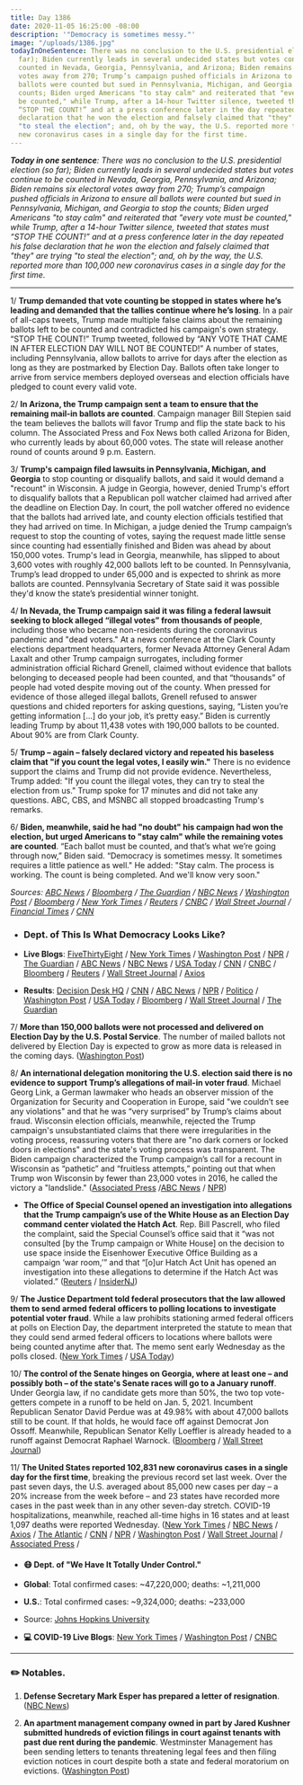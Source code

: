 ```yaml
---
title: Day 1386
date: 2020-11-05 16:25:00 -08:00
description: '"Democracy is sometimes messy."'
image: "/uploads/1386.jpg"
todayInOneSentence: There was no conclusion to the U.S. presidential election (so
  far); Biden currently leads in several undecided states but votes continue to be
  counted in Nevada, Georgia, Pennsylvania, and Arizona; Biden remains six electoral
  votes away from 270; Trump’s campaign pushed officials in Arizona to ensure all
  ballots were counted but sued in Pennsylvania, Michigan, and Georgia to stop the
  counts; Biden urged Americans "to stay calm" and reiterated that "every vote must
  be counted," while Trump, after a 14-hour Twitter silence, tweeted that states must
  “STOP THE COUNT!” and at a press conference later in the day repeated his false
  declaration that he won the election and falsely claimed that "they" are trying
  "to steal the election"; and, oh by the way, the U.S. reported more than 100,000
  new coronavirus cases in a single day for the first time.
---
```


***Today in one sentence**: There was no conclusion to the U.S. presidential election (so far); Biden currently leads in several undecided states but votes continue to be counted in Nevada, Georgia, Pennsylvania, and Arizona; Biden remains six electoral votes away from 270; Trump’s campaign pushed officials in Arizona to ensure all ballots were counted but sued in Pennsylvania, Michigan, and Georgia to stop the counts; Biden urged Americans "to stay calm" and reiterated that "every vote must be counted," while Trump, after a 14-hour Twitter silence, tweeted that states must “STOP THE COUNT!” and at a press conference later in the day repeated his false declaration that he won the election and falsely claimed that "they" are trying "to steal the election"; and, oh by the way, the U.S. reported more than 100,000 new coronavirus cases in a single day for the first time.*

---

1/ **Trump demanded that vote counting be stopped in states where he’s leading and demanded that the tallies continue where he’s losing**. In a pair of all-caps tweets, Trump made multiple false claims about the remaining ballots left to be counted and contradicted his campaign's own strategy. “STOP THE COUNT!” Trump tweeted, followed by “ANY VOTE THAT CAME IN AFTER ELECTION DAY WILL NOT BE COUNTED!” A number of states, including Pennsylvania, allow ballots to arrive for days after the election as long as they are postmarked by Election Day. Ballots often take longer to arrive from service members deployed overseas and election officials have pledged to count every valid vote.

2/ **In Arizona, the Trump campaign sent a team to ensure that the remaining mail-in ballots are counted**. Campaign manager Bill Stepien said the team believes the ballots will favor Trump and flip the state back to his column. The Associated Press and Fox News both called Arizona for Biden, who currently leads by about 60,000 votes. The state will release another round of counts around 9 p.m. Eastern.

3/ **Trump's campaign filed lawsuits in Pennsylvania, Michigan, and Georgia** to stop counting or disqualify ballots, and said it would demand a "recount" in Wisconsin. A judge in Georgia, however, denied Trump's effort to disqualify ballots that a Republican poll watcher claimed had arrived after the deadline on Election Day. In court, the poll watcher offered no evidence that the ballots had arrived late, and county election officials testified that they had arrived on time. In Michigan, a judge denied the Trump campaign’s request to stop the counting of votes, saying the request made little sense since counting had essentially finished and Biden was ahead by about 150,000 votes. Trump's lead in Georgia, meanwhile, has slipped to about 3,600 votes with roughly 42,000 ballots left to be counted. In Pennsylvania, Trump’s lead dropped to under 65,000 and is expected to shrink as more ballots are counted. Pennsylvania Secretary of State said it was possible they'd know the state’s presidential winner tonight.

4/ **In Nevada, the Trump campaign said it was filing a federal lawsuit seeking to block alleged “illegal votes” from thousands of people**, including those who became non-residents during the coronavirus pandemic and "dead voters." At a news conference at the Clark County elections department headquarters, former Nevada Attorney General Adam Laxalt and other Trump campaign surrogates, including former administration official Richard Grenell, claimed without evidence that ballots belonging to deceased people had been counted, and that “thousands” of people had voted despite moving out of the county. When pressed for evidence of those alleged illegal ballots, Grenell refused to answer questions and chided reporters for asking questions, saying, “Listen you’re getting information \[...\] do your job, it’s pretty easy.” Biden is currently leading Trump by about 11,438 votes with 190,000 ballots to be counted. About 90% are from Clark County.

5/ **Trump – again – falsely declared victory and repeated his baseless claim that "if you count the legal votes, I easily win."** There is no evidence support the claims and Trump did not provide evidence. Nevertheless, Trump added: "If you count the illegal votes, they can try to steal the election from us." Trump spoke for 17 minutes and did not take any questions. ABC, CBS, and MSNBC all stopped broadcasting Trump's remarks.

6/ **Biden, meanwhile, said he had "no doubt" his campaign had won the election, but urged  Americans to "stay calm" while the remaining votes are counted**. “Each ballot must be counted, and that’s what we’re going through now,” Biden said. “Democracy is sometimes messy. It sometimes requires a little patience as well." He added: "Stay calm. The process is working. The count is being completed. And we'll know very soon."

*Sources: [ABC News](https://abcnews.go.com/Politics/overview-trump-calls-vote-counting-stop-path-victory/story?id=74038071) / [Bloomberg](https://www.bloomberg.com/news/articles/2020-11-04/trump-team-pursues-contradictory-strategy-as-u-s-counts-votes?srnd=politics-vp&sref=MIBMEEoj) / [The Guardian](https://www.theguardian.com/us-news/live/2020/nov/05/us-election-results-joe-biden-donald-trump-live-updates) / [NBC News](https://www.nbcnews.com/politics/2020-election/trump-campaign-presses-legal-challenges-count-continues-swing-states-n1246593) / [Washington Post](https://www.washingtonpost.com/politics/trump-vote-lawsuits/2020/11/05/77f8a284-1f84-11eb-90dd-abd0f7086a91_story.html) / [Bloomberg](https://www.bloomberg.com/news/articles/2020-11-04/trump-campaign-says-it-sued-to-halt-michigan-vote-count?sref=MIBMEEoj) / [New York Times](https://www.nytimes.com/2020/11/05/us/politics/trumps-defiant-campaign-manager-declares-donald-trump-is-alive-and-well.html) / [Reuters](https://www.reuters.com/article/us-usa-election-nevada-trump-idUSKBN27L1TR) / [CNBC](https://www.cnbc.com/2020/11/05/trump-campaign-expected-to-file-nevada-lawsuit-as-biden-gains-ground.html) / [Wall Street Journal](https://www.wsj.com/articles/election-2020-results-trump-biden-11-05-2020-11604580224) / [Financial Times](https://www.ft.com/content/7ab94949-f654-3574-b710-14e415284551) / [CNN](https://www.cnn.com/politics/live-news/trump-biden-election-results-11-05-20/h_86803fe1e19a5825dbc47bf5aa677a7a)*

* ### Dept. of This Is What Democracy Looks Like?

* **Live Blogs**: [FiveThirtyEight](https://fivethirtyeight.com/live-blog/2020-election-results-coverage/) / [New York Times](https://www.nytimes.com/live/2020/11/05/us/trump-biden) / [Washington Post](https://www.washingtonpost.com/elections/2020/11/05/trump-biden-election-live-updates/) / [NPR](https://apps.npr.org/liveblogs/20201103-election/) / [The Guardian](https://www.theguardian.com/us-news/live/2020/nov/05/us-election-results-joe-biden-donald-trump-live-updates) / [ABC News](https://abcnews.go.com/Politics/live-updates/2020-election-campaign-vote/?id=73960714) / [NBC News](https://www.nbcnews.com/politics/2020-election/live-blog/2020-11-05-trump-biden-election-results-n1246510) / [USA Today](https://www.usatoday.com/story/news/politics/elections/2020/11/05/election-results-biden-trump-battleground-states-lawsuits/6167859002/) / [CNN](https://www.cnn.com/politics/live-news/trump-biden-election-results-11-05-20/index.html) / [CNBC](https://www.cnbc.com/2020/11/05/election-live-results-updates-trump-biden.html) / [Bloomberg](https://www.bloomberg.com/news/live-blog/2020-11-05/final-results-of-the-u-s-elections?srnd=premium&sref=MIBMEEoj) / [Reuters](https://www.reuters.com/live-events/election-2020-15-id2942501) / [Wall Street Journal](https://www.wsj.com/livecoverage/trump-biden-election-day-2020) / [Axios](https://www.axios.com/election-results-2020-trump-biden-3a07f4c7-fb4d-4d62-b18b-392ff6f1eeb5.html)

* **Results**: [Decision Desk HQ](https://results.decisiondeskhq.com/) / [CNN](https://www.cnn.com/election/2020/results/president) / [ABC News](https://abcnews.go.com/Elections/2020-us-presidential-election-results-live-map) / [NPR](https://apps.npr.org/elections20-interactive/#/president) / [Politico](https://www.politico.com/2020-election/results/) / [Washington Post](https://www.washingtonpost.com/elections/) / [USA Today](https://www.usatoday.com/elections/results/2020-11-03/) / [Bloomberg](https://www.bloomberg.com/graphics/2020-us-election-results) / [Wall Street Journal](https://www.wsj.com/election-results-2020/) / [The Guardian](https://www.theguardian.com/us-news/ng-interactive/2020/nov/03/us-election-2020-live-results-donald-trump-joe-biden-who-won-presidential-republican-democrat)

7/ **More than 150,000 ballots were not processed and delivered on Election Day by the U.S. Postal Service**. The number of mailed ballots not delivered by Election Day is expected to grow as more data is released in the coming days. ([Washington Post](https://www.washingtonpost.com/business/2020/11/05/usps-late-ballots-election/))

8/ **An international delegation monitoring the U.S. election said there is no evidence to support Trump’s allegations of mail-in voter fraud**. Michael Georg Link, a German lawmaker who heads an observer mission of the Organization for Security and Cooperation in Europe, said "we couldn’t see any violations" and that he was “very surprised” by Trump’s claims about fraud. Wisconsin election officials, meanwhile, rejected the Trump campaign's unsubstantiated claims that there were irregularities in the voting process, reassuring voters that there are "no dark corners or locked doors in elections" and the state's voting process was transparent. The Biden campaign characterized the Trump campaign’s call for a recount in Wisconsin as “pathetic” and “fruitless attempts,” pointing out that when Trump won Wisconsin by fewer than 23,000 votes in 2016, he called the victory a "landslide." ([Associated Press](https://apnews.com/article/election-observer-no-evidence-fraud-b30f3424736014a6b7405df71e32e36f) /[ABC News](https://abcnews.go.com/Politics/wisconsin-election-officials-reject-trump-campaigns-unsubstantiated-claims/story?id=74038408&cid=clicksource_4380645_11_three_posts_card_hed) / [NPR](https://www.npr.org/2020/11/05/931478765/trump-asks-for-a-wisconsin-recount-though-its-unlikely-to-change-the-outcome))

* **The Office of Special Counsel opened an investigation into allegations that the Trump campaign’s use of the White House as an Election Day command center violated the Hatch Act**. Rep. Bill Pascrell, who filed the complaint, said the Special Counsel’s office said that it “was not consulted \[by the Trump campaign or White House\] on the decision to use space inside the Eisenhower Executive Office Building as a campaign ‘war room,’” and that “\[o\]ur Hatch Act Unit has opened an investigation into these allegations to determine if the Hatch Act was violated.” ([Reuters](https://www.reuters.com/article/us-usa-election-trump-investigation/federal-watchdog-probing-trump-campaigns-use-of-white-house-lawmaker-idUSKBN27L31H) / [InsiderNJ](https://www.insidernj.com/press-release/following-pascrell-complaint-special-counsel-confirms-hatch-act-investigation-trump-campaign/))

9/ **The Justice Department told federal prosecutors that the law allowed them to send armed federal officers to polling locations to investigate potential voter fraud**. While a law prohibits stationing armed federal officers at polls on Election Day, the department interpreted the statute to mean that they could send armed federal officers to locations where ballots were being counted anytime after that. The memo sent early Wednesday as the polls closed. ([New York Times](https://www.nytimes.com/2020/11/04/us/politics/justice-department-armed-officers-election.html) / [USA Today](https://www.usatoday.com/story/news/politics/elections/2020/11/05/justice-department-allows-armed-federal-officers-polling-places/6175071002/))

10/ **The control of the Senate hinges on Georgia, where at least one – and possibly both – of the state's Senate races will go to a January runoff**. Under Georgia law, if no candidate gets more than 50%, the two top vote-getters compete in a runoff to be held on Jan. 5, 2021. Incumbent Republican Senator David Perdue was at 49.98% with about 47,000 ballots still to be count. If that holds, he would face off against Democrat Jon Ossoff. Meanwhile, Republican Senator Kelly Loeffler is already headed to a runoff against Democrat Raphael Warnock. ([Bloomberg](https://www.bloomberg.com/news/articles/2020-11-05/georgia-race-may-leave-senate-balance-hanging-until-january) / [Wall Street Journal](https://www.wsj.com/articles/control-of-u-s-senate-hinges-on-georgia-results-11604596900))

11/ **The United States reported 102,831 new coronavirus cases in a single day for the first time**, breaking the previous record set last week. Over the past seven days, the U.S. averaged about 85,000 new cases per day – a 20% increase from the week before – and 23 states have recorded more cases in the past week than in any other seven-day stretch. COVID-19 hospitalizations, meanwhile, reached all-time highs in 16 states and at least 1,097 deaths were reported Wednesday. ([New York Times](https://www.nytimes.com/2020/11/04/world/100000-cases-in-a-single-day-push-the-us-into-new-terrain.html) / [NBC News](https://www.nbcnews.com/news/us-news/coronavirus-pandemic-first-time-u-s-sees-100-000-new-n1246534) / [Axios](https://www.axios.com/coronavirus-cases-increasing-2020-presidential-election-517e5c0a-fbd5-4e04-a118-3bed02caa63d.html) / [The Atlantic](https://www.theatlantic.com/health/archive/2020/11/100000-coronavirus-cases/616999/) / [CNN](https://www.cnn.com/2020/11/05/health/us-coronavirus-thursday/index.html) / [NPR](https://www.npr.org/sections/coronavirus-live-updates/2020/11/05/931663592/u-s-sets-coronavirus-record-with-daily-new-cases-pushing-past-100-000) / [Washington Post](https://www.washingtonpost.com/nation/2020/11/05/covid-coronavirus-updates/) / [Wall Street Journal](https://www.wsj.com/livecoverage/covid-2020-11-05) / [Associated Press](https://apnews.com/article/election-2020-donald-trump-pandemics-virus-outbreak-public-health-0715afa39a966935fe12ea4123cf62fc) /

* #### 😷 Dept. of "We Have It Totally Under Control."

* **Global**: Total confirmed cases: \~47,220,000; deaths: \~1,211,000

* **U.S.**: Total confirmed cases: \~9,324,000; deaths: \~233,000

* Source: [Johns Hopkins University](https://coronavirus.jhu.edu/map.html)

* **💻 COVID-19 Live Blogs**: [New York Times](https://www.nytimes.com/live/2020/11/05/world/covid-19-coronavirus-updates) / [Washington Post](https://www.washingtonpost.com/nation/2020/11/05/covid-coronavirus-updates/) / [CNBC](https://www.cnbc.com/2020/11/05/coronavirus-live-updates.html)

---

### ✏️ Notables.

1. **Defense Secretary Mark Esper has prepared a letter of resignation**. ([NBC News](https://www.nbcnews.com/politics/donald-trump/long-odds-trump-defense-secretary-esper-has-prepared-resignation-letter-n1245846))

2. **An apartment management company owned in part by Jared Kushner submitted hundreds of eviction filings in court against tenants with past due rent during the pandemic**. Westminster Management has been sending letters to tenants threatening legal fees and then filing eviction notices in court despite both a state and federal moratorium on evictions. ([Washington Post](https://www.washingtonpost.com/business/2020/11/05/kushner-evictions-pandemic-westminster-management/))